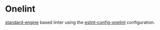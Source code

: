# Onelint

[standard-engine](https://github.com/Flet/standard-engine) based linter using the
[eslint-config-onelint](https://github.com/One-com/eslint-config-onelint)
configuration.

